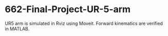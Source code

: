 # 662-Final-Project-UR-5-arm
UR5 arm is simulated in Rviz using Moveit. Forward kinematics are verified in MATLAB.
